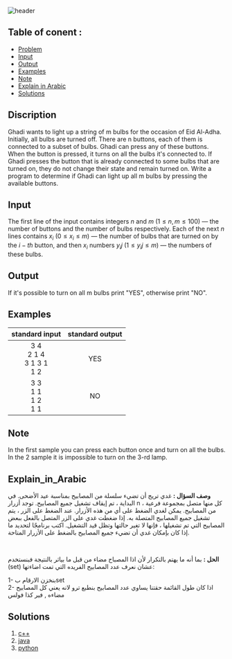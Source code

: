    ![header](https://capsule-render.vercel.app/api?type=waving&color=ED1C24&height=300&section=header&text=E.%20Bulbs&descAlignY=51&descAlign=62)

## Table of conent :
   * [Problem](#Discription)
   * [Input](#Input)
   * [Output](#Output)
   * [Examples](#Examples)
   * [Note](#Note)
   * [Explain in Arabic](#Explain_in_Arabic)
   * [Solutions](#Solutions)


## Discription
Ghadi wants to light up a string of m bulbs for the occasion of Eid Al-Adha. Initially, all bulbs are turned off. There are n buttons, each of them is connected to a subset of bulbs. Ghadi can press any of these buttons. When the button is pressed, it turns on all the bulbs it's connected to. If Ghadi presses the button that is already connected to some bulbs that are turned on, they do not change their state and remain turned on.
Write a program to determine if Ghadi can light up all m bulbs by pressing the available buttons.



## Input
The first line of the input contains integers $n$ and $m$ $(1 ≤ n, m ≤ 100)$ — the number of buttons and the number of bulbs respectively.
Each of the next $n$ lines contains $x_i$ $(0 ≤ x_i ≤ m)$ — the number of bulbs that are turned on by the $i-th$ button, and then $x_i$ numbers $y_ij$ $(1 ≤ y_ij ≤ m)$ — the numbers of these bulbs.


## Output
If it's possible to turn on all m bulbs print "YES", otherwise print "NO".


## Examples
|standard input|standard output|
|:---:|:---:|
|3    4 <br>2   1    4<br>3   1    3    1<br>1   2 | YES|
| 3   3 <br>1   1<br>1   2<br>1   1 | NO |


## Note
In the first sample you can press each button once and turn on all the bulbs. In the 2 sample it is impossible to turn on the 3-rd lamp.


## Explain_in_Arabic
**وصف السؤال :**
غدي تريج أن تضيء سلسلة من المصابيح بمناسبة عيد الأضحى. في البداية ، تم إيقاف تشغيل جميع المصابيح. توجد أزرار n ، كل منها متصل بمجموعة فرعية من المصابيح. يمكن لغدي الضغط على أي من هذه الأزرار. عند الضغط على الزر ، يتم تشغيل جميع المصابيح المتصلة به. إذا ضغطت غدي على الزر المتصل بالفعل ببعض المصابيح التي تم تشغيلها ، فإنها لا تغير حالتها وتظل قيد التشغيل.
اكتب برنامجًا لتحديد ما إذا كان بإمكان غدي أن تضيء جميع المصابيح بالضغط على الأزرار المتاحة.

<br>

**الحل :**  بما أنه ما يهتم بالتكرار لأن اذا المصباح مضاء من قبل ما بياثر بالنتيجة فبنستخدم (set) عشان نعرف عدد المصابيح الفريده التي تمت اضاءتها:<br>

1- بنخزن الارقام بset <br>
2- اذا كان طول القائمة حقتنا يساوي عدد المصابيح بنطبع ترو لانه يعني كل المصابيح مضاءه , فير كذا فولس


## Solutions
  <ol type="1">
      	<li><a href="https://github.com/FatimaALzahrani/BUCPC/blob/main/E/E.cpp">c++</a></li>
        <li><a href="https://github.com/FatimaALzahrani/BUCPC/blob/main/E/E.java">java</a></li>
        <li><a href="https://github.com/FatimaALzahrani/BUCPC/blob/main/E/E.py">python</a></li>
      </ol>
